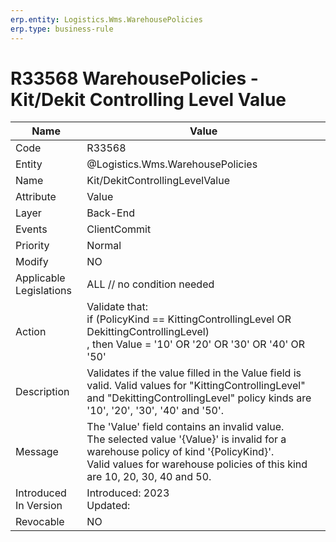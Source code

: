 ```yaml
---
erp.entity: Logistics.Wms.WarehousePolicies
erp.type: business-rule
---
```

# R33568 WarehousePolicies - Kit/Dekit Controlling Level Value

| Name | Value |
| ---- | ----- |
| Code | R33568 |
| Entity | @Logistics.Wms.WarehousePolicies |
| Name | Kit/DekitControllingLevelValue |
| Attribute | Value |
| Layer | Back-End                                        |
| Events | ClientCommit |
| Priority | Normal |
| Modify | NO |
| Applicable Legislations | ALL // no condition needed |
| Action | Validate that: <br/> if (PolicyKind == KittingControllingLevel OR DekittingControllingLevel)  <br/>, then Value = '10' OR '20' OR '30' OR '40' OR '50'|
| Description | Validates if the value filled in the Value field is valid. Valid values for "KittingControllingLevel" and "DekittingControllingLevel" policy kinds are '10', '20', '30', '40' and '50'. |
| Message | The 'Value' field contains an invalid value. <br/> The selected value '{Value}' is invalid for a warehouse policy of kind '{PolicyKind}'. <br/> Valid values for warehouse policies of this kind are 10, 20, 30, 40 and 50. |
| Introduced In Version | Introduced: 2023<br>Updated:  |
| Revocable | NO |
